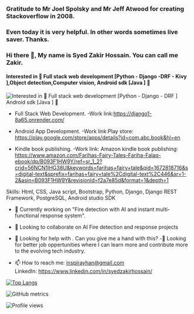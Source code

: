 ### Gratitude to Mr Joel Spolsky and Mr Jeff Atwood for creating Stackoverflow in 2008.
### Even today it is very helpful. In other words sometimes live saver. Thanks.                           
      
### Hi there 👋, My name is Syed Zakir Hossain. You can call me Zakir.
####  Interested in 💞️ Full stack web development [Python - Django -DRF - Kivy ],Object detection,Computer vision,  Android sdk [Java ]   💞️ 
![ Interested in 💞️ Full stack web development [Python - Django - DRF ]
Android sdk [Java ]   💞️ ](https://media.licdn.com/dms/image/C5616AQHTP7gMWmlAgw/profile-displaybackgroundimage-shrink_350_1400/0/1658138760748?e=1683158400&v=beta&t=kVIdFOPG1G5b1gDQzSQd9tuzZfruOTJl3pKbku1E9wE)

- Full Stack Web Development.
 -Work link:https://django1-8a65.onrender.com/ 

- Android App Development. 
 -Work link:Play store: https://play.google.com/store/apps/details?id=com.abc.book&hl=en
 
- Kindle book publishing.
-Work link:  Amazon kindle book publishing: https://www.amazon.com/Farihas-Fairy-Tales-Fariha-Falaq-ebook/dp/B093F1HW9Y/ref=sr_1_2?crid=56NCN1IHG38U&keywords=farihas+fairy+tale&qid=1672818716&s=digital-text&sprefix=farihas+fairy+tale%2Cdigital-text%2C446&sr=1-2&asin=B093F1HW9Y&revisionId=f2a7e85d&format=1&depth=1

Skills: Html, CSS, Java script, Bootstrap, Python, Django, Django REST Framework, PostgreSQL, Android studio SDK

- 🔭 Currently working on "Fire detection with AI and instant multi-functional response system". 
- 👯 Looking to collaborate on AI Fire detection and response projects 
- 🤔 Looking for help with . Can you give me a hand with this? 
-💞️ Looking for better job oppertunities where I can learn more and contribute more to the evolving tech industry. 
 
- 📫 How to reach me: inspirayhan@gmail.com  
                      LinkedIn: https://www.linkedin.com/in/syedzakirhossain/




[![Top Langs](https://github-readme-stats.vercel.app/api/top-langs/?username=syedzakirhossain )](https://github.com/anuraghazra/github-readme-stats)



![GitHub metrics](https://metrics.lecoq.io/syedzakirhossain )  

![Profile views](https://gpvc.arturio.dev/syedzakirhossain )  
